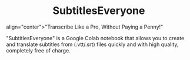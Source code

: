<h1 align="center">SubtitlesEveryone</h1>
align="center">"Transcribe Like a Pro, Without Paying a Penny!"

"SubtitlesEveryone" is a Google Colab notebook that allows you to create and translate subtitles from (.vtt/.srt) files quickly and with high quality, completely free of charge.
